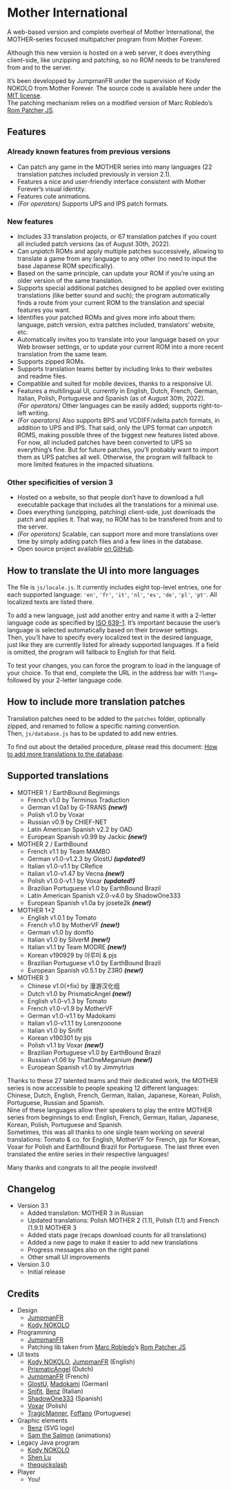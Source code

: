 # Mother International
A web-based version and complete overheal of Mother International, the MOTHER-series focused multipatcher program from Mother Forever.

Although this new version is hosted on a web server, it does everything client-side, like unzipping and patching, so no ROM needs to be transfered from and to the server.

It’s been developped by JumpmanFR under the supervision of Kody NOKOLO from Mother Forever. The source code is available here under the [MIT license](https://opensource.org/licenses/MIT).\
The patching mechanism relies on a modified version of Marc Robledo’s [Rom Patcher JS](https://github.com/marcrobledo/RomPatcher.js/).

## Features

### Already known features from previous versions
* Can patch any game in the MOTHER series into many languages (22 translation patches included previously in version 2.1).
* Features a nice and user-friendly interface consistent with Mother Forever’s visual identity.
* Features cute animations.
* *(For operators)* Supports UPS and IPS patch formats.

### New features
* Includes 33 translation projects, or 67 translation patches if you count all included patch versions (as of August 30th, 2022).
* Can *unpatch* ROMs and apply multiple patches successively, allowing to translate a game from any language to any other (no need to input the base Japanese ROM specifically).
* Based on the same principle, can update your ROM if you’re using an older version of the same translation.
* Supports special additional patches designed to be applied over existing translations (like better sound and such); the program automatically finds a route from your current ROM to the translation and special features you want.
* Identifies your patched ROMs and gives more info about them: language, patch version, extra patches included, translators’ website, etc.
* Automatically invites you to translate into your language based on your Web browser settings, or to update your current ROM into a more recent translation from the same team.
* Supports zipped ROMs.
* Supports translation teams better by including links to their websites and readme files.
* Compatible and suited for mobile devices, thanks to a responsive UI.
* Features a multilingual UI, currently in English, Dutch, French, German, Italian, Polish, Portuguese and Spanish (as of August 30th, 2022).\
*(For operators)* Other languages can be easily added; supports right-to-left writing.
* *(For operators)* Also supports BPS and VCDIFF/xdelta patch formats, in addition to UPS and IPS. That said, only the UPS format can *unpatch* ROMS, making possible three of the biggest new features listed above. For now, all included patches have been converted to UPS so everything’s fine. But for future patches, you’ll probably want to import them as UPS patches all well. Otherwise, the program will fallback to more limited features in the impacted situations.

### Other specificities of version 3
* Hosted on a website, so that people don’t have to download a full executable package that includes all the translations for a minimal use.
* Does everything (unzipping, patching) client-side, just downloads the patch and applies it. That way, no ROM has to be transfered from and to the server.
* *(For operators)* Scalable, can support more and more translations over time by simply adding patch files and a few lines in the database.
* Open source project available [on GitHub](https://github.com/JumpmanFR/MotherInternational).

## How to translate the UI into more languages
The file is `js/locale.js`. It currently includes eight top-level entries, one for each supported language: `'en'`, `'fr'`, `'it'`, `'nl'`, `'es'`, `'de'`, `'pl'`, `'pt'`. All localized texts are listed there.

To add a new language, just add another entry and name it with a 2-letter language code as specified by [ISO 639-1](https://en.wikipedia.org/wiki/List_of_ISO_639-1_codes). It’s important because the user’s language is selected automatically based on their browser settings.\
Then, you’ll have to specify every localized text in the desired language, just like they are currently listed for already supported languages. If a field is omitted, the program will fallback to English for that field.

To test your changes, you can force the program to load in the language of your choice. To that end, complete the URL in the address bar with `?lang=` followed by your 2-letter language code.

## How to include more translation patches
Translation patches need to be added to the `patches` folder, optionally zipped, and renamed to follow a specific naming convention.\
Then, `js/database.js` has to be updated to add new entries.

To find out about the detailed procedure, please read this document: [How to add more translations to the database](doc_database.md).

## Supported translations
* MOTHER 1 / EarthBound Beginnings
	* French v1.0 by Terminus Traduction
	* German v1.0a1 by G-TRANS ***(new!)***
	* Polish v1.0 by Voxar
	* Russian v0.9 by CHIEF-NET
	* Latin American Spanish v2.2 by OAD
	* European Spanish v0.99 by Jackic ***(new!)***
* MOTHER 2 / EarthBound
	* French v1.1 by Team MAMBO
	* German v1.0-v1.2.3 by GlostU ***(updated!)***
	* Italian v1.0-v1.1 by CRefice
	* Italian v1.0-v1.47 by Vecna ***(new!)***
	* Polish v1.0.0-v1.1 by Voxar ***(updated!)***
	* Brazilian Portuguese v1.0 by EarthBound Brazil
	* Latin American Spanish v2.0-v4.0 by ShadowOne333
	* European Spanish v1.0a by josete2k ***(new!)***
* MOTHER 1+2
	* English v1.0.1 by Tomato
	* French v1.0 by MotherVF ***(new!)***
	* German v1.0 by domflo
	* Italian v1.0 by SilverM ***(new!)***
	* Italian v1.1 by Team MODRE ***(new!)***
	* Korean v190929 by 아루미 & pjs
	* Brazilian Portuguese v1.0 by EarthBound Brazil
	* European Spanish v0.5.1 by Z3R0 ***(new!)***
* MOTHER 3
	* Chinese v1.0(+fix) by 漫游汉化组
	* Dutch v1.0 by PrismaticAngel ***(new!)***
	* English v1.0-v1.3 by Tomato
	* French v1.0-v1.9 by MotherVF
	* German v1.0-v1.1 by Madokami
	* Italian v1.0-v1.1.1 by Lorenzooone
	* Italian v1.0 by Snifit
	* Korean v190301 by pjs
	* Polish v1.1 by Voxar ***(new!)***
	* Brazilian Portuguese v1.0 by EarthBound Brazil
	* Russian v1.06 by ThatOneMeganium ***(new!)***
	* European Spanish v1.0 by Jimmytrius

Thanks to these 27 talented teams and their dedicated work, the MOTHER series is now accessible to people speaking 12 different languages: Chinese, Dutch, English, French, German, Italian, Japanese, Korean, Polish, Portuguese, Russian and Spanish.\
Nine of these languages allow their speakers to play the entire MOTHER series from beginnings to end: English, French, German, Italian, Japanese, Korean, Polish, Portuguese and Spanish.\
Sometimes, this was all thanks to one single team working on several translations: Tomato & co. for English, MotherVF for French, pjs for Korean, Voxar for Polish and EarthBound Brazil for Portuguese. The last three even translated the entire series in their respective languages!

Many thanks and congrats to all the people involved!

## Changelog
* Version 3.1
	* Added translation: MOTHER 3 in Russian
	* Updated translations: Polish MOTHER 2 (1.1), Polish (1.1) and French (1.9.1) MOTHER 3
	* Added stats page (recaps download counts for all translations)
	* Added a new page to make it easier to add new translations
	* Progress messages also on the right panel
	* Other small UI improvements
* Version 3.0
	* Initial release

## Credits
* Design
	* [JumpmanFR](https://twitter.com/JumpmanFR)
	* [Kody NOKOLO](https://twitter.com/KodyNOKOLO)
* Programming
	* [JumpmanFR](https://twitter.com/JumpmanFR)
	* Patching lib taken from [Marc Robledo](https://twitter.com/marc_robledo)’s [Rom Patcher JS](https://www.marcrobledo.com/RomPatcher.js/)
* UI texts
	* [Kody NOKOLO](https://twitter.com/KodyNOKOLO), [JumpmanFR](https://twitter.com/JumpmanFR) (English)
	* [PrismaticAngel](https://www.romhacking.net/community/6327/) (Dutch)
	* [JumpmanFR](https://twitter.com/JumpmanFR) (French)
	* [GlostU](https://twitter.com/Glost_U), [Madokami](https://twitter.com/_madokami) (German)
	* [Snifit](https://www.romhacking.net/community/3612/), [Benz](https://twitter.com/benzuccio) (Italian)
	* [ShadowOne333](https://twitter.com/ShadowOne333) (Spanish)
	* [Voxar](https://twitter.com/VoxarPL) (Polish)
	* [TragicManner](https://twitter.com/TragicManner), [Foffano](https://twitter.com/Foffano) (Portuguese)
* Graphic elements
	* [Benz](https://twitter.com/benzuccio) (SVG logo)
	* [Sam the Salmon](https://twitter.com/SamThe_Salmon) (animations)
* Legacy Java program
	* [Kody NOKOLO](https://twitter.com/KodyNOKOLO)
	* [Shen Lu](https://twitter.com/otakureborn)
	* [thequickslash](https://twitter.com/thequickslash)
* Player
	* You!
